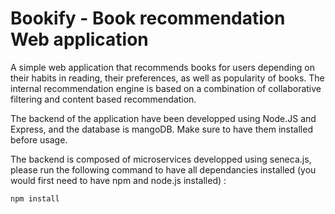 # Bookify - Book recommendation Web application

A simple web application that recommends books for users depending on their habits in reading, their preferences, as well as popularity of books.
The internal recommendation engine is based on a combination of collaborative filtering and content based recommendation.

The backend of the application have been developped using Node.JS and Express, and the database is mangoDB. Make sure to have them installed before usage.

The backend is composed of microservices developped using seneca.js, please run the following command to have all dependancies installed (you would first need to have npm and node.js installed) :

```
npm install
```

